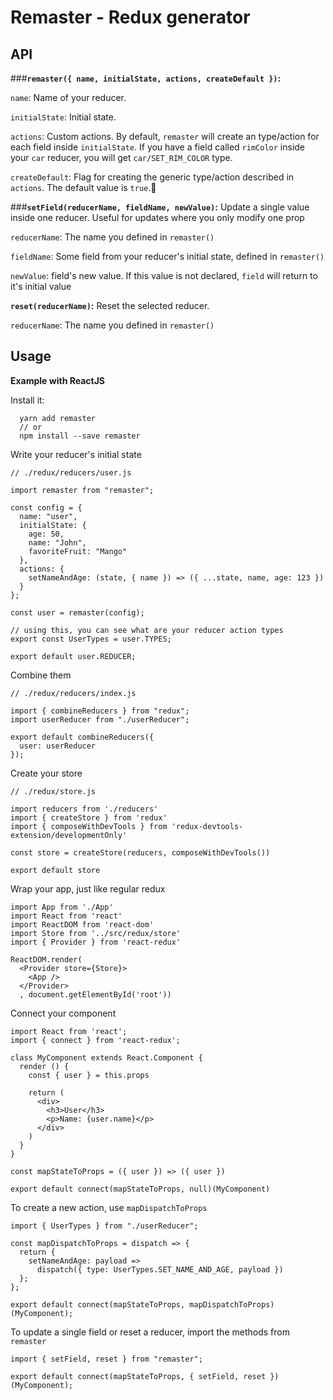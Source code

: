 # Remaster - Redux generator

## API

###**`remaster({ name, initialState, actions, createDefault })`:**

`name`: Name of your reducer.

`initialState`: Initial state.

`actions`: Custom actions. By default, `remaster` will create an type/action for each field inside `initialState`. If you have a field called `rimColor` inside your `car` reducer, you will get `car/SET_RIM_COLOR` type.

`createDefault`: Flag for creating the generic type/action described in `actions`. The default value is `true`.

###**`setField(reducerName, fieldName, newValue)`:**
Update a single value inside one reducer. Useful for updates where you only modify one prop

`reducerName`: The name you defined in `remaster()`

`fieldName`: Some field from your reducer's initial state, defined in `remaster()`

`newValue`: field's new value. If this value is not declared, `field` will return to it's initial value

**`reset(reducerName)`:**
Reset the selected reducer.

`reducerName`: The name you defined in `remaster()`

## Usage

**Example with ReactJS**

Install it:

```
  yarn add remaster
  // or
  npm install --save remaster
```

Write your reducer's initial state

```
// ./redux/reducers/user.js

import remaster from "remaster";

const config = {
  name: "user",
  initialState: {
    age: 50,
    name: "John",
    favoriteFruit: "Mango"
  },
  actions: {
    setNameAndAge: (state, { name }) => ({ ...state, name, age: 123 })
  }
};

const user = remaster(config);

// using this, you can see what are your reducer action types
export const UserTypes = user.TYPES;

export default user.REDUCER;
```

Combine them

```
// ./redux/reducers/index.js

import { combineReducers } from "redux";
import userReducer from "./userReducer";

export default combineReducers({
  user: userReducer
});
```

Create your store

```
// ./redux/store.js

import reducers from './reducers'
import { createStore } from 'redux'
import { composeWithDevTools } from 'redux-devtools-extension/developmentOnly'

const store = createStore(reducers, composeWithDevTools())

export default store
```

Wrap your app, just like regular redux

```
import App from './App'
import React from 'react'
import ReactDOM from 'react-dom'
import Store from '../src/redux/store'
import { Provider } from 'react-redux'

ReactDOM.render(
  <Provider store={Store}>
    <App />
  </Provider>
  , document.getElementById('root'))
```

Connect your component

```
import React from 'react';
import { connect } from 'react-redux';

class MyComponent extends React.Component {
  render () {
    const { user } = this.props

    return (
      <div>
        <h3>User</h3>
        <p>Name: {user.name}</p>
      </div>
    )
  }
}

const mapStateToProps = ({ user }) => ({ user })

export default connect(mapStateToProps, null)(MyComponent)
```

To create a new action, use `mapDispatchToProps`

```
import { UserTypes } from "./userReducer";

const mapDispatchToProps = dispatch => {
  return {
    setNameAndAge: payload =>
      dispatch({ type: UserTypes.SET_NAME_AND_AGE, payload })
  };
};

export default connect(mapStateToProps, mapDispatchToProps)(MyComponent);
```

To update a single field or reset a reducer, import the methods from `remaster`

```
import { setField, reset } from "remaster";

export default connect(mapStateToProps, { setField, reset })(MyComponent);
```
